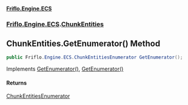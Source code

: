 #### [Friflo.Engine.ECS](index.md#'index')
### [Friflo.Engine.ECS](Friflo.Engine.ECS.md#'Friflo.Engine.ECS').[ChunkEntities](ChunkEntities.md#'Friflo.Engine.ECS.ChunkEntities')

## ChunkEntities.GetEnumerator() Method

```csharp
public Friflo.Engine.ECS.ChunkEntitiesEnumerator GetEnumerator();
```

Implements [GetEnumerator()](https://docs.microsoft.com/en-us/dotnet/api/System.Collections.Generic.IEnumerable-1.GetEnumerator#'System.Collections.Generic.IEnumerable`1.GetEnumerator'), [GetEnumerator()](https://docs.microsoft.com/en-us/dotnet/api/System.Collections.IEnumerable.GetEnumerator#'System.Collections.IEnumerable.GetEnumerator')

#### Returns
[ChunkEntitiesEnumerator](ChunkEntitiesEnumerator.md#'Friflo.Engine.ECS.ChunkEntitiesEnumerator')